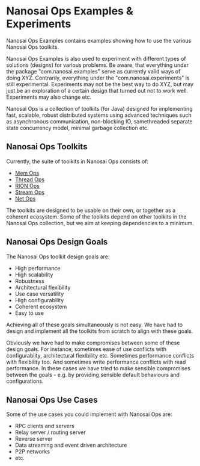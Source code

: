 # Nanosai Ops Examples & Experiments
Nanosai Ops Examples contains examples showing how to use the various Nanosai Ops toolkits.

Nanosai Ops Examples is also used to experiment with different types of solutions (designs) for various problems.
Be aware, that everything under the package "com.nanosai.examples" serve as currently valid ways of doing XYZ.
Contrarily, everything under the "com.nanosai.experiments" is still experimental. Experiments may not be the best way to do XYZ,
but may just be an exploration of a certain design that turned out not to work well. Experiments may also change etc.

Nanosai Ops is a collection of toolkits (for Java) designed for implementing fast, scalable, robust distributed systems using
advanced techniques such as asynchronous communication, non-blocking IO, samethreaded separate state concurrency model,
minimal garbage collection etc.


## Nanosai Ops Toolkits
Currently, the suite of toolkits in Nanosai Ops consists of:

 - [Mem Ops](https://github.com/nanosai/mem-ops-java)
 - [Thread Ops](https://github.com/nanosai/thread-ops-java)
 - [RION Ops](https://github.com/nanosai/rion-ops-java)
 - [Stream Ops](https://github.com/nanosai/stream-ops-java)
 - [Net Ops](https://github.com/nanosai/net-ops-java)

The toolkits are designed to be usable on their own, or together as a coherent ecosystem. Some of the toolkits
depend on other toolkits in the Nanosai Ops collection, but we aim at keeping dependencies
to a minimum.


## Nanosai Ops Design Goals
The Nanosai Ops toolkit design goals are:

 - High performance
 - High scalability
 - Robustness
 - Architectural flexibility
 - Use case versatility
 - High configurability
 - Coherent ecosystem
 - Easy to use

Achieving all of these goals simultaneously is not easy. We have had to design and implement all the toolkits
from scratch to align with these goals.

Obviously we have had to make compromises between some of these design goals. For instance, sometimes ease of use
conflicts with configurablity, architectural flexibility etc. Sometimes performance conflicts with flexibility too.
And sometimes write performance conflicts with read performance. In these cases we have tried to make sensible
compromises between the goals - e.g. by providing sensible default behaviours and configurations.


## Nanosai Ops Use Cases
Some of the use cases you could implement with Nanosai Ops are:

- RPC clients and servers
- Relay server / routing server
- Reverse server
- Data streaming and event driven architecture
- P2P networks
- etc.